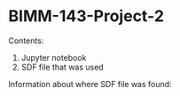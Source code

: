 # BIMM-143-Project-2

Contents:
1) Jupyter notebook
2) SDF file that was used

Information about where SDF file was found:

